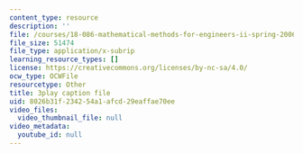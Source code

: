 ```yaml
---
content_type: resource
description: ''
file: /courses/18-086-mathematical-methods-for-engineers-ii-spring-2006/8026b31f234254a1afcd29eaffae70ee_zIK5EnoiLL0.vtt
file_size: 51474
file_type: application/x-subrip
learning_resource_types: []
license: https://creativecommons.org/licenses/by-nc-sa/4.0/
ocw_type: OCWFile
resourcetype: Other
title: 3play caption file
uid: 8026b31f-2342-54a1-afcd-29eaffae70ee
video_files:
  video_thumbnail_file: null
video_metadata:
  youtube_id: null
---
```

